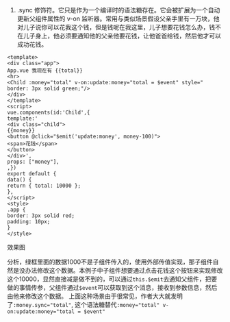 1. .sync 修饰符。它只是作为一个编译时的语法糖存在。它会被扩展为一个自动更新父组件属性的 v-on 监听器。常用与类似场景假设父亲手里有一万块，他对儿子说你可以花我这个钱，但是钱呢在我这里，儿子想要花钱怎么办，钱不在儿子身上，他必须要通知他的父亲他要花钱，让他爸爸给钱，然后他才可以成功花钱。
```
<template>
<div class="app">
App.vue 我现在有 {{total}}
<hr>
<Child :money="total" v-on:update:money="total = $event" style=" border: 3px solid green;"/>
</div>
</template>
<script>
vue.components(id:'Child',{
template:'
<div class="child">
{{money}}
<button @click="$emit('update:money', money-100)">
<span>花钱</span>
</button>
</div>',
props: ["money"],
,})
export default {
data() {
return { total: 10000 };
},
</script>
<style>
.app {
border: 3px solid red;
padding: 10px;
}
</style>
```

效果图

分析，绿框里面的数据1000不是子组件传入的，使用外部传值实现，那子组件自然是没办法修改这个数据。本例子中子组件想要通过点击花钱这个按钮来实现修改这个10000，显然直接减是做不到的，可以通过`this.$emit`去通知父组件，把要做的事情传参，父组件通过`$event`可以获取到这个消息，接收到参数信息，然后由他来修改这个数据。
上面这种场景由于很常见，作者大大就发明了`:money.sync="total"`, 这个语法糖替代`:money="total" v-on:update:money="total = $event"`
 






